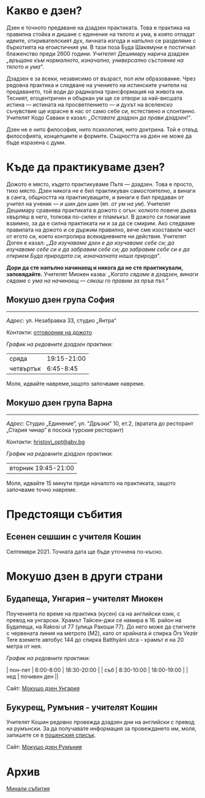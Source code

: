 # Какво е дзен?
Дзен е точното предаване на дзадзен практиката. Това е практика на правилна стойка и дишане с единение на тялото и ума, в която отпадат идеите, откривателският дух, личната изгода и напълно се разделяме с бъркотията на егоистичния ум. В тази поза Буда Шакямуни е постигнал блаженство преди 2600 години. Учителят Дешимару нарича дзадзен _„връщане към нормалното, изначално, универсално състояние на тялото и ума“_.

Дзадзен е за всеки, независимо от възраст, пол или образование. Чрез редовна практика и следване на учението на истинските учители на предаването, той води до радикална трансформация на живота ни. Тесният, егоцентричен и объркан ум ще се отвори за най-висшата истина &mdash; истината на просветлението &mdash; и духът на вселенско съчувствие ще израсне в нас от само себе си, естествено и спонтанно. Учителят Кодо Саваки е казал: _„Оставате дзадзен да прави дзадзен!“_.

Дзен не е нито философия, нито психология, нито доктрина. Той е отвъд философията, концепциите и формите. Същността на дзен не може да бъде изразена с думи.

# Къде да практикуваме дзен?

Дожото е място, където практикуваме Пътя &mdash; дзадзен. Това е просто, тихо място. Дзен никога не е бил практикуван самостоятелно, а винаги в санга, общността на практикуващите, и винаги е бил предаван от учител на ученик &mdash; _и шин ден шин_ (яп. _от ум на ум_). Учителят Дешимару сравнява практиката в дожото с огън: колкото повече дърва хвърляш в него, толкова по-силен е пламъкът. В дожото си помагаме взаимно, за да е силна практиката ни и за да се смирим. Ако следваме правилата на дожото и се държим правилно, вече сме изоставили част от егото си, което контролира всекидневните ни действия. Учителят Доген е казал: _„Да изучаваме дзен е да изучаваме себе си; да изучаваме себе си е да забравим себе си; да забравим себе си е да открием Буда природата си, изначалната наша природа“_.

**Дори да сте напълно начинаещ и никога да не сте практикували, заповядайте.** Учителят Миокен казва: _„Когато сядаме в дзадзен, винаги сядаме с ума на начинаещ &mdash; сякаш го правим за пръв път.“_

## Мокушо дзен група София
***
_Адрес_:
ул. Незабравка 33, студио „Янтра“

_Контакти_: <a href="mailto:sava.chankov@gmail.com?subject=Дзадзен%20практика %20в%20София">отговорник на дожото</a>
 
 _График на редовните дзадзен практики:_
<table>
<tr><td>сряда</td><td>19:15-21:00</td></tr>
<tr><td>четвъртък</td><td>6:45-8:45</td></tr>
</table>
Моля, идвайте навреме,защото започваме навреме.

## Мокушо дзен група Варна
***
_Адрес_:
Студио „Единение“, ул. "Дръзки" 10, ет.2, (вратата до ресторант „Стария чинар“ в посока турския ресторант)

_Контакти_:
<a href="mailto:hristovi_opt@abv.bg?subject=Мокушо%20дзен">hristovi_opt@abv.bg</a>

_График на редовните дзадзен практики:_
<table>
<tr><td>вторник 19:45-21:00</td></tr>
</table>
Моля, идвайте 15 минути преди началото на практиката, защото започваме точно навреме.

# Предстоящи събития

## Есенен сешшин с учителя Кошин

Септември 2021. Точната дата ще бъде уточнена по-късно.

# Мокушо дзен в други страни

## Будапеща, Унгария – учителят Миокен 

Поученията по време на практика (кусен) са на английски език, с превод на унгарски.  Храмът Тайсен-джи се намира в 16. район на Будапеща, на Rakosi ut 77 (улица Ракоши 77). До него може да стигнете с червената линия на метрото (M2), като от крайната ѝ спирка Örs Vezér Tere вземете автобус 144 до спирка Batthyáni utca - храмът е на 20 метра от нея.

_График на редовните практики:_

| пон-пет | 6:00-8:00  | 18:30-20:00 |
| съб     | 8:30-10:00 | 18:00-19:00 |
| нед     | почивен ден ||

Сайт: [Мокушо дзен Унгария](http://mokushozen.hu/)

## Букурещ, Румъния - учителят Кошин

Учителят Кошин редовно провежда дзадзен дни на английски с превод на румънски. За да получавате информация за провеждането им, моля, запишете се в [пощенския списък](http://mokushozen.ro/newsletterEn.php).

Сайт: [Мокушо дзен Румъния](http://mokushozen.ro/)

# Архив
[Минали събития](/past_events)
